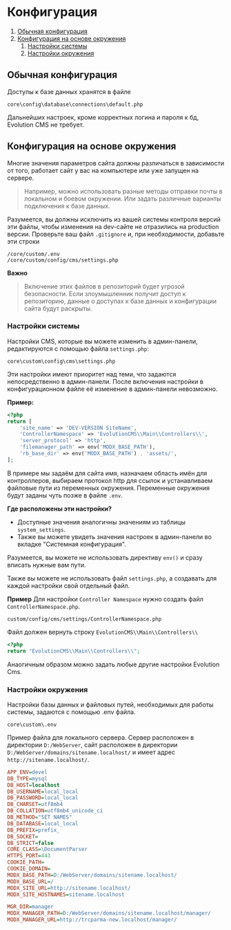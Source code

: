 # Конфигурация #


1. [Обычная конфигурация](#section1)
2. [Конфигурация на основе окружения](#section2)
    1. [Настройки системы](#section2-1)
    2. [Настройки окружения](#section2-2)



## Обычная конфигурация <a name="section1"></a> ## 

Доступы к базе данных хранятся в файле
```
core\config\database\connections\default.php
```
Дальнейших настроек, кроме корректных логина и пароля к бд, Evolution CMS не требует.

## Конфигурация на основе окружения <a name="section2"></a> ## 

Многие значения параметров сайта должны различаться в зависимости от того, работает сайт у вас на компьютере или уже запущен на сервере.

> Например, можно использовать разные методы отправки почты в локальном и боевом окружении. Или задать различные варианты подключения к базе данных.

Разумеется, вы должны исключить из вашей системы контроля версий эти файлы, чтобы изменения на dev-сайте не отразились на production версии.
Проверьте ваш файл `.gitignore` и, при необходимости, добавьте эти строки

```
/core/custom/.env
/core/custom/config/cms/settings.php
```

**Важно**
> Включение этих файлов в репозиторий будет угрозой безопасности. Если злоумышленник получит доступ к репозиторию, данные о доступах к базе данных и конфигурации сайта будут раскрыты.


### Настройки системы <a name="section2-1"></a> ###

Настройки CMS, которые вы можете изменить в админ-панели, редактируются с  помощью файла `settings.php`:

```
core\custom\config\cms\settings.php
```

Эти настройки имеют приоритет над теми, что задаются непосредственно в админ-панели. После включения настройки в конфигурационном файле её изменение в админ-панели невозможно.

**Пример:**

```php
<?php
return [
    'site_name' => 'DEV-VERSION SiteName',
    'ControllerNamespace' => 'EvolutionCMS\\Main\\Controllers\\',
    'server_protocol' => 'http',
    'filemanager_path' => env('MODX_BASE_PATH'), 
    'rb_base_dir' => env('MODX_BASE_PATH') . 'assets/',
];
```
В примере мы задаём для сайта имя, назначаем область имён для контроллеров, выбираем протокол http для ссылок и устанавливаем файловые пути из переменных окружения. Переменные окружения будут заданы чуть позже в файле `.env`.

**Где расположены эти настройки?**

 * Доступные значения аналогичны значениям из таблицы `system_settings`. 
 * Также вы можете увидеть значения настроек в админ-панели во вкладке "Системная конфигурация".


Разумеется, вы можете не использовать директиву `env()` и сразу вписать нужные вам пути.

Также вы можете не использовать файл `settings.php`, а создавать для каждой настройки свой отдельный файл.

**Пример**
Для настройки `Controller Namespace`
нужно создать файл `ControllerNamespace.php`.
```
custom/config/cms/settings/ControllerNamespace.php
````
Файл должен вернуть строку `EvolutionCMS\\Main\\Controllers\\`
```php 
<?php
return "EvolutionCMS\\Main\\Controllers\\";
```
Анаогичным образом можно задать любые другие настройки Evolution Cms.


### Настройки окружения <a name="section2-2"></a> ### 
Настройки базы данных и файловых путей, необходимых для работы системы, задаются  с помощью .env файла.
```
core\custom\.env
```
Пример файла для локального сервера. Сервер расположен в директории `D:/WebServer`, сайт расположен в директории `D:/WebServer/domains/sitename.localhost/` и имеет адрес `http://sitename.localhost/`.

```ini
APP_ENV=devel
DB_TYPE=mysql
DB_HOST=localhost
DB_USERNAME=local_local
DB_PASSWORD=local_local
DB_CHARSET=utf8mb4
DB_COLLATION=utf8mb4_unicode_ci
DB_METHOD="SET NAMES"
DB_DATABASE=local_local
DB_PREFIX=prefix_
DB_SOCKET=
DB_STRICT=false
CORE_CLASS=\DocumentParser
HTTPS_PORT=443
COOKIE_PATH=
COOKIE_DOMAIN=
MODX_BASE_PATH=D:/WebServer/domains/sitename.localhost/
MODX_BASE_URL=/
MODX_SITE_URL=http://sitename.localhost/
MODX_SITE_HOSTNAMES=sitename.localhost

MGR_DIR=manager
MODX_MANAGER_PATH=D:/WebServer/domains/sitename.localhost/manager/
MODX_MANAGER_URL=http://trcparma-new.localhost/manager/

```
